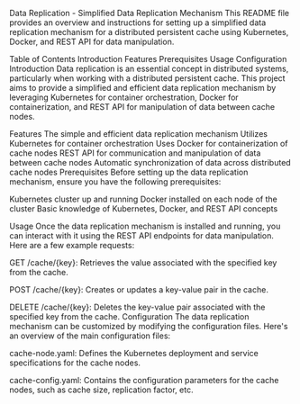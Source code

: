 Data Replication - Simplified Data Replication Mechanism
This README file provides an overview and instructions for setting up a simplified data replication mechanism for a distributed persistent cache using Kubernetes, Docker, and REST API for data manipulation.

Table of Contents
Introduction
Features
Prerequisites
Usage
Configuration
Introduction
Data replication is an essential concept in distributed systems, particularly when working with a distributed persistent cache. This project aims to provide a simplified and efficient data replication mechanism by leveraging Kubernetes for container orchestration, Docker for containerization, and REST API for manipulation of data between cache nodes.

Features
The simple and efficient data replication mechanism
Utilizes Kubernetes for container orchestration
Uses Docker for containerization of cache nodes
REST API for communication and manipulation of data between cache nodes
Automatic synchronization of data across distributed cache nodes
Prerequisites
Before setting up the data replication mechanism, ensure you have the following prerequisites:

Kubernetes cluster up and running
Docker installed on each node of the cluster
Basic knowledge of Kubernetes, Docker, and REST API concepts

Usage
Once the data replication mechanism is installed and running, you can interact with it using the REST API endpoints for data manipulation. Here are a few example requests:

GET /cache/{key}: Retrieves the value associated with the specified key from the cache.

POST /cache/{key}: Creates or updates a key-value pair in the cache.

DELETE /cache/{key}: Deletes the key-value pair associated with the specified key from the cache.
Configuration
The data replication mechanism can be customized by modifying the configuration files. Here's an overview of the main configuration files:

cache-node.yaml: Defines the Kubernetes deployment and service specifications for the cache nodes.

cache-config.yaml: Contains the configuration parameters for the cache nodes, such as cache size, replication factor, etc.
